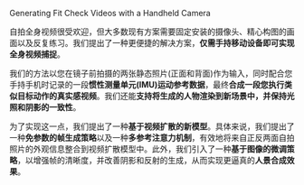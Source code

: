 Generating Fit Check Videos with a Handheld Camera


自拍全身视频很受欢迎，但大多数现有方案需要固定安装的摄像头、精心构图的画面以及反复练习。我们提出了一种更便捷的解决方案，**仅需手持移动设备即可实现全身视频捕捉**。   

我们的方法以您在镜子前拍摄的两张静态照片(正面和背面)作为输入，同时配合您手持手机时记录的一段**惯性测量单元(IMU)运动参考数据**，最终**合成一段您执行类似目标动作的真实感视频**。我们还能**支持将生成的人物渲染到新场景中，并保持光照和阴影的一致性**。   

为了实现这一点，我们提出了一种**基于视频扩散的新模型**。具体来说，我们提出了一种**免参数的帧生成策略**以及一种**多参考注意力机制**，有效地将来自正反两面自拍照片的外观信息整合到视频扩散模型中。此外，我们引入了一种**基于图像的微调策略**，以增强帧的清晰度，并改善阴影和反射的生成，从而实现更逼真的**人景合成效果**。   
